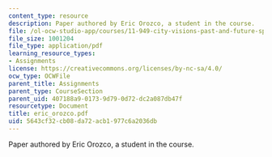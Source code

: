 ```yaml
---
content_type: resource
description: Paper authored by Eric Orozco, a student in the course.
file: /ol-ocw-studio-app/courses/11-949-city-visions-past-and-future-spring-2004/5643cf32cb08da72acb1977c6a2036db_eric_orozco.pdf
file_size: 1001204
file_type: application/pdf
learning_resource_types:
- Assignments
license: https://creativecommons.org/licenses/by-nc-sa/4.0/
ocw_type: OCWFile
parent_title: Assignments
parent_type: CourseSection
parent_uid: 407188a9-0173-9d79-0d72-dc2a087db47f
resourcetype: Document
title: eric_orozco.pdf
uid: 5643cf32-cb08-da72-acb1-977c6a2036db
---
```

Paper authored by Eric Orozco, a student in the course.